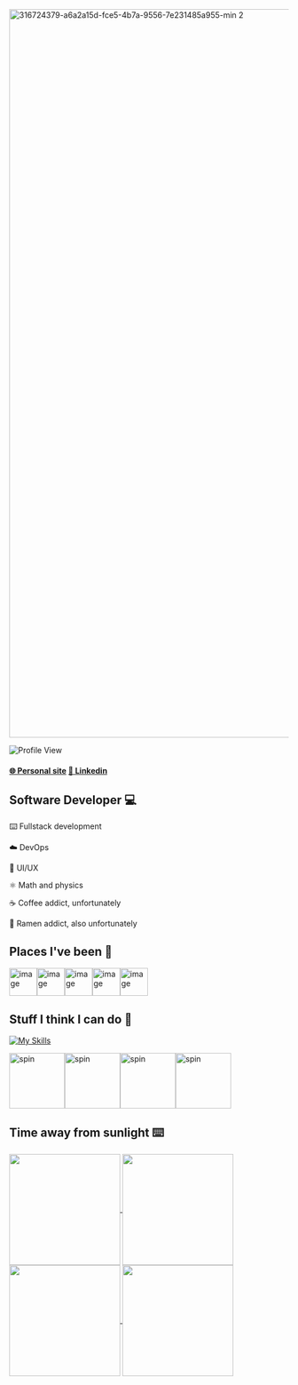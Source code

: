 <img width="1312" alt="316724379-a6a2a15d-fce5-4b7a-9556-7e231485a955-min 2" src="https://github.com/jeremu2907/jeremu2907/assets/89870941/0d5d3945-e197-48d8-8184-f938e12421b4">


![Profile View](https://komarev.com/ghpvc/?username=jeremu2907&style=flat-square)
#### [🌐 Personal site](https://jeremynguyen.dev)   [👥 Linkedin](https://www.linkedin.com/in/jeremu2907/)

## Software Developer 💻
⌨️ Fullstack development

☁️ DevOps

🎨 UI/UX

⚛ Math and physics

☕️ Coffee addict, unfortunately

🍜 Ramen addict, also unfortunately

## Places I've been 💼
<a href="https://www.l3harris.com/"><img height=50 alt="image" src="https://github.com/jeremu2907/jeremu2907/assets/89870941/888b8257-8475-448e-853d-25dbb352206a"></a><a href="https://nsin.mil/x-force/"><img height=50 alt="image" src="https://github.com/jeremu2907/jeremu2907/assets/89870941/d8ff57e6-3346-4f98-a3bc-ba416cce6ef1"></a><a href="https://www.army.mil/"><img height=50 alt="image" src="https://github.com/jeremu2907/jeremu2907/assets/89870941/1fff270b-f5cc-4e78-abce-9c23a082fc56"></a><a href="https://info.pplldr.com/"><img height=50 alt="image" src="https://github.com/jeremu2907/jeremu2907/assets/89870941/f26ee091-3c8b-4e6c-b04d-c8010c7f7fdc"></a><a href="https://www.cataboom.com/"><img height=50 alt="image" src="https://assets-global.website-files.com/62948359a09316f88140b953/65143990a5715ed9fdcccdab_CataBoom-Logo-Anim-1920x610-TEST-NO-BKGD.gif"></a>

## Stuff I think I can do 🤙
[![My Skills](https://skillicons.dev/icons?i=aws,azure,bash,c,cloudflare,cpp,css,docker,django,express,fastapi,figma,gcp,git,github,html,java,javascript,linux,markdown,mongodb,mysql,nextjs,nginx,nodejs,postgres,python,react,solidity,supabase,typescript&perline=10&theme=light)](https://skillicons.dev)

<img height=100 src="https://media.tenor.com/7lHdnabfyTQAAAAi/herta-kurukuru.gif" alt="spin" /><img height=100 src="https://media.tenor.com/hjK_rr07eLsAAAAi/bocchi-the-rock-ijichi-nijika.gif" alt="spin" /><img height=100 src="https://media.tenor.com/7lirhLLRJWAAAAAi/ai-hoshino-ai-dance.gif" alt="spin" /><img height=100 src="https://media.tenor.com/1cUMUU2xtgcAAAAi/padoru.gif" alt="spin" />

## Time away from sunlight ⌨️
<a href="https://git.io/streak-stats">
  <img height=200 align="center" src="https://github-readme-streak-stats.herokuapp.com?user=jeremu2907&theme=java-dark&hide_border=true&mode=weekly&background=041119&currStreakNum=DDDDDD&sideNums=DDDDDD&dates=DDDDDD&ring=00C9FF&sideLabels=DD5B01&currStreakLabel=DD5B01&stroke=DD5B01&fire=DDC900" />
</a>

<a href="https://github.com/anuraghazra/github-readme-stats">
  <img height=200 align="center" src="https://github-stats.agentbot.xyz/api/top-langs/?username=jeremu2907&theme=codeSTACKr&layout=donut" />
</a>

<a href="https://github.com/anuraghazra/github-readme-stats">
  <img height=200 align="center" src="https://github-readme-stats.vercel.app/api/wakatime?username=jeremu2907&theme=codeSTACKr&langs_count=6" />
</a>

<a href="https://github.com/anuraghazra/github-readme-stats">
  <img height=200 align="center" src="https://github-readme-stats.vercel.app/api?username=jeremu2907&bg_color=041119&text_color=ccc&title_color=00C9FF&hide_border=true&hide_rank=true" />
</a>
